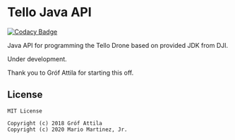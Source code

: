 # Tello Java API

[![Codacy Badge](https://api.codacy.com/project/badge/Grade/0d1fa49ccd61483dab3cf66438c6b76c)](https://app.codacy.com/app/radioku5e/dji-tello?utm_source=github.com&utm_medium=referral&utm_content=grofattila/dji-tello&utm_campaign=Badge_Grade_Dashboard)

Java API for programming the Tello Drone based on provided JDK from DJI. 

Under development. 

Thank you to Gróf Attila for starting this off.

## License
```
MIT License

Copyright (c) 2018 Gróf Attila
Copyright (c) 2020 Mario Martinez, Jr.
```
